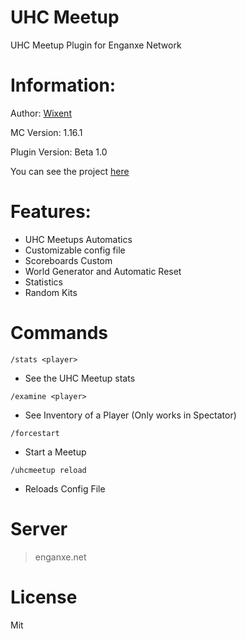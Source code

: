 # UHC Meetup
UHC Meetup Plugin for Enganxe Network
# Information:
Author: [Wixent](https://twitter.com/wixqnt)

MC Version: 1.16.1

Plugin Version: Beta 1.0

You can see the project [here](https://github.com/users/Wixent/projects/3)

# Features:
 - UHC Meetups Automatics
 - Customizable config file
 - Scoreboards Custom
 - World Generator and Automatic Reset
 - Statistics
 - Random Kits
 
# Commands

```/stats <player>```
- See the UHC Meetup stats

```/examine <player>```
- See Inventory of a Player (Only works in Spectator)

```/forcestart```
- Start a Meetup

```/uhcmeetup reload```
- Reloads Config File


# Server

> enganxe.net


# License

Mit
